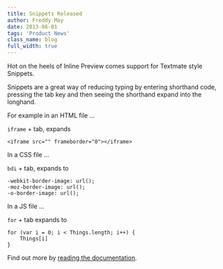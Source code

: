```yaml
---
title: Snippets Released
author: Freddy May
date: 2013-06-01
tags: 'Product News'
class_name: blog
full_width: true
---
```


Hot on the heels of Inline Preview comes support for Textmate style Snippets.

Snippets are a great way of reducing typing by entering shorthand code, pressing the tab key and then seeing the shorthand expand into the longhand.

For example in an HTML file ...

`iframe` + tab, expands

	<iframe src="" frameborder="0"></iframe>

In a CSS file ...

`bdi` + tab, expands to

    -webkit-border-image: url();
    -moz-border-image: url();
    -o-border-image: url();

In a JS file ...

`for` + tab expands to

	for (var i = 0; i < Things.length; i++) {
	    Things[i]
	}


Find out more by [reading the documentation](/docs/emmet/).


